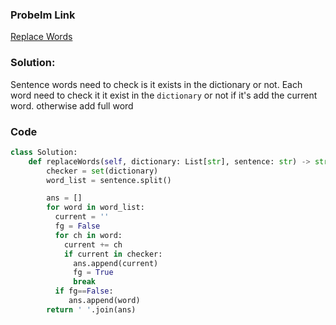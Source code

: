 ### Probelm Link
[Replace Words](https://leetcode.com/problems/replace-words/description/)

### Solution:
Sentence words need to check is it exists in the dictionary or not. 
Each word need to check it it exist in the `dictionary` or not if it's add the current word. otherwise add full word

### Code 

```python 
class Solution:
    def replaceWords(self, dictionary: List[str], sentence: str) -> str:
        checker = set(dictionary)
        word_list = sentence.split()

        ans = []
        for word in word_list:
          current = ''
          fg = False
          for ch in word:
            current += ch
            if current in checker:
              ans.append(current)
              fg = True
              break
          if fg==False:
             ans.append(word)
        return ' '.join(ans)  

```